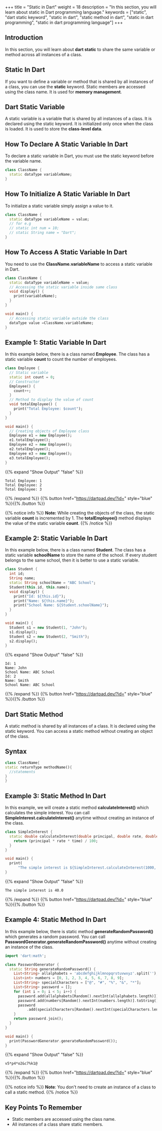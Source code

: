 +++
title = "Static in Dart"
weight = 18
description = "In this section, you will learn about static in Dart programming language."
keywords = ["static", "dart static keyword", "static in dart", "static method in dart", "static in dart programming", "static in dart programming language"]
+++

## Introduction
In this section, you will learn about **dart static** to share the same variable or method across all instances of a class.

## Static In Dart
If you want to define a variable or method that is shared by all instances of a class, you can use the **static** keyword. Static members are accessed using the class name. It is used for **memory management**.

## Dart Static Variable
A static variable is a variable that is shared by all instances of a class. It is declared using the static keyword. It is initialized only once when the class is loaded. It is used to store the **class-level data**.

## How To Declare A Static Variable In Dart
To declare a static variable in Dart, you must use the static keyword before the variable name.
```dart
class ClassName {
  static dataType variableName;
}
```

## How To Initialize A Static Variable In Dart
To initialize a static variable simply assign a value to it.
```dart
class ClassName {
  static dataType variableName = value;
  // for e.g 
  // static int num = 10;
  // static String name = "Dart";
}
```

## How To Access A Static Variable In Dart
You need to use the **ClassName.variableName** to access a static variable in Dart.
```dart
class ClassName {
  static dataType variableName = value;
  // Accessing the static variable inside same class
  void display() {
    print(variableName);
  }
}

void main() {
  // Accessing static variable outside the class
  dataType value =ClassName.variableName;
}
```

## Example 1: Static Variable In Dart
In this example below, there is a class named **Employee**. The class has a static variable **count** to count the number of employees.

```dart
class Employee {
  // Static variable
  static int count = 0;
  // Constructor
  Employee() {
    count++;
  }
  // Method to display the value of count
  void totalEmployee() {
    print("Total Employee: $count");
  }
}

void main() {
  // Creating objects of Employee class
  Employee e1 = new Employee();
  e1.totalEmployee();
  Employee e2 = new Employee();
  e2.totalEmployee();
  Employee e3 = new Employee();
  e3.totalEmployee();
}
```
{{% expand "Show Output" "false" %}}
````plaintext
Total Employee: 1
Total Employee: 2
Total Employee: 3
````
{{% /expand %}}
{{% button href="https://dartpad.dev/?id=" style="blue" %}}{{% /button %}} 

{{% notice info %}}
**Note:** While creating the objects of the class, the static variable **count** is incremented by 1. The **totalEmployee()** method displays the value of the static variable **count**.
{{% /notice %}}

## Example 2: Static Variable In Dart
In this example below, there is a class named **Student**. The class has a static variable **schoolName** to store the name of the school. If every student belongs to the same school, then it is better to use a static variable.

```dart
class Student {
  int id;
  String name;
  static String schoolName = "ABC School";
  Student(this.id, this.name);
  void display() {
    print("Id: ${this.id}");
    print("Name: ${this.name}");
    print("School Name: ${Student.schoolName}");
  }
}

void main() {
  Student s1 = new Student(1, "John");
  s1.display();
  Student s2 = new Student(2, "Smith");
  s2.display();
}
```
{{% expand "Show Output" "false" %}}
````plaintext
Id: 1
Name: John
School Name: ABC School
Id: 2
Name: Smith
School Name: ABC School
````
{{% /expand %}}
{{% button href="https://dartpad.dev/?id=" style="blue" %}}{{% /button %}}

## Dart Static Method
A static method is shared by all instances of a class. It is declared using the static keyword. You can access a static method without creating an object of the class.

## Syntax
```dart
class ClassName{
static returnType methodName(){
  //statements
}
}
```

## Example 3: Static Method In Dart
In this example, we will create a static method **calculateInterest()** which calculates the simple interest. You can call **SimpleInterest.calculateInterest()** anytime without creating an instance of the class.

```dart
class SimpleInterest {
  static double calculateInterest(double principal, double rate, double time) {
    return (principal * rate * time) / 100;
  }
}

void main() {
  print(
      "The simple interest is ${SimpleInterest.calculateInterest(1000, 2, 2)}");
}
```
{{% expand "Show Output" "false" %}}
````plaintext
The simple interest is 40.0
````
{{% /expand %}}
{{% button href="https://dartpad.dev/?id=" style="blue" %}}{{% /button %}}


## Example 4: Static Method In Dart
In this example below, there is static method **generateRandomPassword()** which generates a random password. You can call **PasswordGenerator.generateRandomPassword()** anytime without creating an instance of the class.

```dart
import 'dart:math';

class PasswordGenerator {
  static String generateRandomPassword() {
    List<String> allalphabets = 'abcdefghijklmnopqrstuvwxyz'.split('');
    List<int> numbers = [0, 1, 2, 3, 4, 5, 6, 7, 8, 9];
    List<String> specialCharacters = ["@", "#", "%", "&", "*"];
    List<String> password = [];
    for (int i = 0; i < 5; i++) {
      password.add(allalphabets[Random().nextInt(allalphabets.length)]);
      password.add(numbers[Random().nextInt(numbers.length)].toString());
      password
          .add(specialCharacters[Random().nextInt(specialCharacters.length)]);
    }
    return password.join();
  }
}

void main() {
  print(PasswordGenerator.generateRandomPassword());
}
```
{{% expand "Show Output" "false" %}}
````plaintext
v5*p4*o2&c7%k1@
````
{{% /expand %}}
{{% button href="https://dartpad.dev/?id=" style="blue" %}}{{% /button %}}


{{% notice info %}}
**Note**: You don't need to create an instance of a class to call a static method.
{{% /notice %}}

## Key Points To Remember
- Static members are accessed using the class name.
- All instances of a class share static members.
